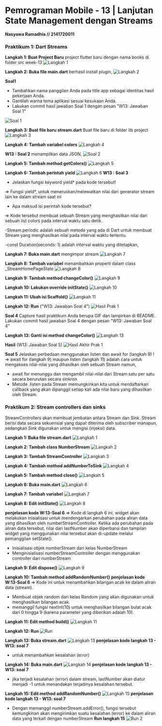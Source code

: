 # **Pemrograman Mobile - 13 | Lanjutan State Management dengan Streams**

**Nasyawa Ramadhia // 2141720011**

### Praktikum 1: Dart Streams

**Langkah 1: Buat Project Baru**
 project flutter baru dengan nama books di folder src week-13
![Langkah 1](docs/1_Langkah1.jpg)
 
**Langkah 2: Buka file main.dart**
  berhasil install plugin, 
![Langkah 2](docs/1_Langkah2.jpg)

**Soal1**
- Tambahkan nama panggilan Anda pada title app sebagai identitas hasil pekerjaan Anda.
- Gantilah warna tema aplikasi sesuai kesukaan Anda.
- Lakukan commit hasil jawaban Soal 1 dengan pesan "W13: Jawaban Soal 1"

![Soal 1](docs/Soal1.jpg)

**Langkah 3: Buat file baru stream.dart**
Buat file baru di folder lib project
![Langkah 3](docs/1_Langkah3.jpg)

**Langkah 4: Tambah variabel colors**
![Langkah 4](docs/1_Langkah4.jpg)

**W13 : Soal 2**
menampilkan data JSON,
![Soal 2](docs/1_Soal2.jpg)

**Langkah 5: Tambah method getColors()**
![Langkah 5](docs/1_Langkah5.jpg)

**Langkah 6: Tambah perintah yield**
![Langkah 6](docs/1_Langkah6.jpg)
**W13 : Soal 3**
- Jelaskan fungsi keyword yield* pada kode tersebut!

=> Fungsi yield*, untuk meneruskan/melewatkan nilai dari generator stream lain ke dalam stream saat ini

- Apa maksud isi perintah kode tersebut?

=> Kode tersebut membuat sebuah Stream yang menghasilkan nilai dari sebuah list colors pada interval waktu satu detik.

-Stream.periodic adalah sebuah metode yang ada di Dart untuk membuat Stream yang menghasilkan nilai pada interval waktu tertentu.

-const Duration(seconds: 1) adalah interval waktu yang ditetapkan, 

**Langkah 7: Buka main.dart**
mengimpor stream
![Langkah 7](docs/1_Langkah7.jpg)

**Langkah 8: Tambah variabel**
menambahkan properti dalam class _StreamHomePageState
![Langkah 8](docs/1_Langkah8.jpg)

**Langkah 9: Tambah method changeColor()**
![Langkah 9](docs/1_Langkah9.jpg)

**Langkah 10: Lakukan override initState()**
![Langkah 10](docs/1_Langkah10.jpg)

**Langkah 11: Ubah isi Scaffold()**
![Langkah 11](docs/1_Langkah11.jpg)

**Langkah 12: Run** ("W13: Jawaban Soal 4")
![Hasil Prak 1](docs/HasilPrak1.gif)

**Soal 4**
Capture hasil praktikum Anda berupa GIF dan lampirkan di README.
Lakukan commit hasil jawaban Soal 4 dengan pesan "W13: Jawaban Soal 4"

**Langkah 13: Ganti isi method changeColor()**
![Langkah 13](docs/1_Langkah13.jpg)

**Hasil** (W13: Jawaban Soal 5)
![Hasil Akhir Prak 1](docs/2.gif)

**Soal 5**
Jelaskan perbedaan menggunakan listen dan await for (langkah 9) !
=> await for (langkah 9) maupun listen (langkah 11) adalah cara untuk mengakses nilai-nilai yang dihasilkan oleh sebuah Stream
namun,
- await for menunggu dan mengambil nilai-nilai dari Stream satu per satu secara berurutan secara sinkron 
- Metode .listen pada Stream memungkinkan kita untuk mendaftarkan callback yang akan dipanggil setiap kali ada nilai baru yang dihasilkan oleh Stream.

### Praktikum 2: Stream controllers dan sinks

StreamControllers akan membuat jembatan antara Stream dan Sink. Stream berisi data secara sekuensial yang dapat diterima oleh subscriber manapun, sedangkan Sink digunakan untuk mengisi (injeksi) data.

**Langkah 1: Buka file stream.dart**
![Langkah 1](docs/2_Langkah1.jpg)

**Langkah 2: Tambah class NumberStream**
![Langkah 2](docs/2_Langkah2.jpg)

**Langkah 3: Tambah StreamController**
![Langkah 3](docs/2_Langkah3.jpg)

**Langkah 4: Tambah method addNumberToSink**
![Langkah 4](docs/2_Langkah4.jpg)

**Langkah 5: Tambah method close()**
![Langkah 5](docs/2_Langkah5.jpg)

**Langkah 6: Buka main.dart**
![Langkah 6](docs/2_Langkah6.jpg)

**Langkah 7: Tambah variabel**
![Langkah 7](docs/2_Langkah7.jpg)

**Langkah 8: Edit initState()**
![Langkah 8](docs/2_Langkah8.jpg)

**penjelasan kode W:13-Soal 6**
=> Kode di langkah 6 ini,
widget akan melakukan inisialisasi untuk mendengarkan perubahan pada aliran data yang dihasilkan oleh numberStreamController. Ketika ada perubahan pada aliran data tersebut, nilai dari lastNumber akan diperbarui dan tampilan widget yang menggunakan nilai tersebut akan di-update melalui pemanggilan setState().
- Inisialisasi objek numberStream dari kelas NumberStream
- Menginisialisasi numberStreamController dengan menggunakan controller dari numberStream

**Langkah 9: Edit dispose()**
![Langkah 9](docs/2_Langkah9.jpg)

**Langkah 10: Tambah method addRandomNumber()**
**penjelasan kode W:13-Soal 6**
=> Kode ini untuk menambahkan bilangan acak ke dalam aliran data (stream).
- Membuat objek random dari kelas Random yang akan digunakan untuk menghasilkan bilangan acak.
-  memanggil fungsi nextInt(10) untuk menghasilkan bilangan bulat acak dari 0 hingga 9 (karena parameter yang diberikan adalah 10).

**Langkah 11: Edit method build()**
![Langkah 11](docs/2_Langkah11.jpg)

**Langkah 12: Run**
![Run](docs/2_Langkah12.gif)

**Langkah 13: Buka stream.dart**
![Langkah 13](docs/2_Langkah13.jpg)
**penjelasan kode langkah 13 - W13: soal 7**
- untuk menambahkan kesalahan (error)

**Langkah 14: Buka main.dart**
![Langkah 14](docs/2_Langkah13.jpg)
**penjelasan kode langkah 13 - W13: soal 7**
- jika terjadi kesalahan (error) dalam stream, lastNumber akan diatur menjadi -1 untuk menandakan terjadinya kesalahan tersebut.

**Langkah 15: Edit method addRandomNumber()**
![Langkah 15](docs/2_Langkah15.jpg)
**penjelasan kode langkah 13 - W13: soal 7**
- Dengan memanggil numberStream.addError(), fungsi tersebut kemungkinan akan mengirimkan suatu kesalahan (error) ke dalam aliran data yang terkait dengan numberStream
**Run langkah 15**
![Run 2](docs/2_Run.gif)